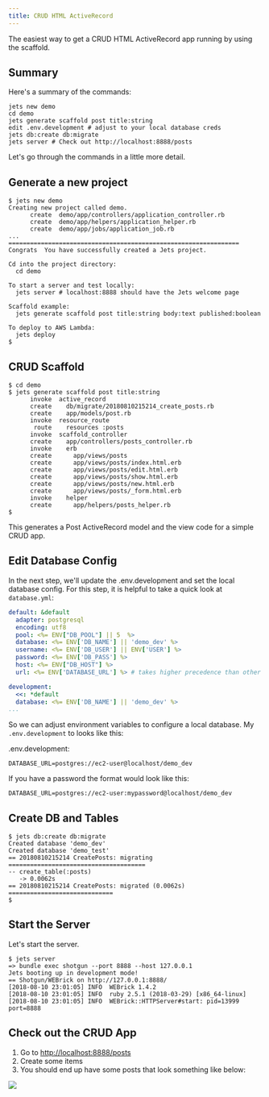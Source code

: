 ```yaml
---
title: CRUD HTML ActiveRecord
---
```


The easiest way to get a CRUD HTML ActiveRecord app running by using the scaffold.

## Summary

Here's a summary of the commands:

    jets new demo
    cd demo
    jets generate scaffold post title:string
    edit .env.development # adjust to your local database creds
    jets db:create db:migrate
    jets server # Check out http://localhost:8888/posts

Let's go through the commands in a little more detail.

## Generate a new project

    $ jets new demo
    Creating new project called demo.
          create  demo/app/controllers/application_controller.rb
          create  demo/app/helpers/application_helper.rb
          create  demo/app/jobs/application_job.rb
    ...
    ================================================================
    Congrats  You have successfully created a Jets project.

    Cd into the project directory:
      cd demo

    To start a server and test locally:
      jets server # localhost:8888 should have the Jets welcome page

    Scaffold example:
      jets generate scaffold post title:string body:text published:boolean

    To deploy to AWS Lambda:
      jets deploy
    $

## CRUD Scaffold

    $ cd demo
    $ jets generate scaffold post title:string
          invoke  active_record
          create    db/migrate/20180810215214_create_posts.rb
          create    app/models/post.rb
          invoke  resource_route
           route    resources :posts
          invoke  scaffold_controller
          create    app/controllers/posts_controller.rb
          invoke    erb
          create      app/views/posts
          create      app/views/posts/index.html.erb
          create      app/views/posts/edit.html.erb
          create      app/views/posts/show.html.erb
          create      app/views/posts/new.html.erb
          create      app/views/posts/_form.html.erb
          invoke    helper
          create      app/helpers/posts_helper.rb
    $

This generates a Post ActiveRecord model and the view code for a simple CRUD app.

## Edit Database Config

In the next step, we'll update the .env.development and set the local database config. For this step, it is helpful to take a quick look at `database.yml`:

```yaml
default: &default
  adapter: postgresql
  encoding: utf8
  pool: <%= ENV["DB_POOL"] || 5  %>
  database: <%= ENV['DB_NAME'] || 'demo_dev' %>
  username: <%= ENV['DB_USER'] || ENV['USER'] %>
  password: <%= ENV['DB_PASS'] %>
  host: <%= ENV["DB_HOST"] %>
  url: <%= ENV['DATABASE_URL'] %> # takes higher precedence than other settings

development:
  <<: *default
  database: <%= ENV['DB_NAME'] || 'demo_dev' %>
...
```

So we can adjust environment variables to configure a local database. My `.env.development` to looks like this:

.env.development:

    DATABASE_URL=postgres://ec2-user@localhost/demo_dev

If you have a password the format would look like this:

    DATABASE_URL=postgres://ec2-user:mypassword@localhost/demo_dev

## Create DB and Tables

    $ jets db:create db:migrate
    Created database 'demo_dev'
    Created database 'demo_test'
    == 20180810215214 CreatePosts: migrating ======================================
    -- create_table(:posts)
       -> 0.0062s
    == 20180810215214 CreatePosts: migrated (0.0062s) =============================
    $

## Start the Server

Let's start the server.

    $ jets server
    => bundle exec shotgun --port 8888 --host 127.0.0.1
    Jets booting up in development mode!
    == Shotgun/WEBrick on http://127.0.0.1:8888/
    [2018-08-10 23:01:05] INFO  WEBrick 1.4.2
    [2018-08-10 23:01:05] INFO  ruby 2.5.1 (2018-03-29) [x86_64-linux]
    [2018-08-10 23:01:05] INFO  WEBrick::HTTPServer#start: pid=13999 port=8888

## Check out the CRUD App

1. Go to [http://localhost:8888/posts](http://localhost:8888/posts)
2. Create some items
3. You should end up have some posts that look something like below:

![](/img/docs/crud/posts-index.png)